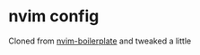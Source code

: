 # nvim config

Cloned from [nvim-boilerplate](https://github.com/tokiory/neovim-boilerplate) and tweaked a little
